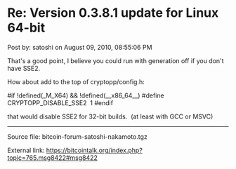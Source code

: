 # Re: Version 0.3.8.1 update for Linux 64-bit

Post by: satoshi on August 09, 2010, 08:55:06 PM

That's a good point, I believe you could run with generation off if you don't have SSE2.

How about add to the top of cryptopp/config.h:

\#if !defined(\_M\_X64) && !defined(\_\_x86\_64\_\_)
\#define CRYPTOPP\_DISABLE\_SSE2 &nbsp;1
\#endif

that would disable SSE2 for 32-bit builds. &nbsp;(at least with GCC or MSVC)

---

Source file: bitcoin-forum-satoshi-nakamoto.tgz

External link: https://bitcointalk.org/index.php?topic=765.msg8422#msg8422
